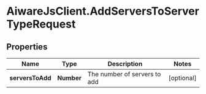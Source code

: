 # AiwareJsClient.AddServersToServerTypeRequest

## Properties

Name | Type | Description | Notes
------------ | ------------- | ------------- | -------------
**serversToAdd** | **Number** | The number of servers to add | [optional] 


